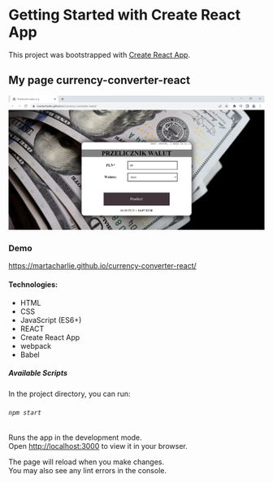 # Getting Started with Create React App

This project was bootstrapped with [Create React App](https://github.com/facebook/create-react-app).

## My page currency-converter-react

![Marta-currency-converter-react](https://github.com/martaCharlie/currency-converter-react/blob/main/public/Zrzut%20ekranu.png?raw=true)

### Demo

https://martacharlie.github.io/currency-converter-react/

#### Technologies:

- HTML
- CSS
- JavaScript (ES6+)
- REACT
- Create React App
- webpack
- Babel

##### Available Scripts

In the project directory, you can run:

###### `npm start`

Runs the app in the development mode.\
Open [http://localhost:3000](http://localhost:3000) to view it in your browser.

The page will reload when you make changes.\
You may also see any lint errors in the console.
